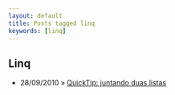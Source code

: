 ```yaml
---
layout: default
title: Posts tagged linq
keywords: [linq]
---
```

<h2 class="category">Linq</h2>
<ul class="posts">
<li>
<p>
<span class="date">28/09/2010</span> &raquo;
<a href="/blog/quick-tip-juntando-duas-listas">QuickTip: juntando duas listas</a>
</p>
</li>
</ul>
